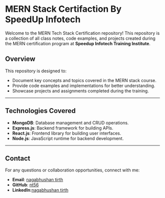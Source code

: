 # MERN Stack Certifaction By SpeedUp Infotech 

Welcome to the MERN Tech Stack Certification repository! This repository is a collection of all class notes, code examples, and projects created during the MERN certification program at **Speedup Infotech Training Institute**.

## Overview

This repository is designed to:

- Document key concepts and topics covered in the MERN stack course.
- Provide code examples and implementations for better understanding.
- Showcase projects and assignments completed during the training.

---

## Technologies Covered

- **MongoDB**: Database management and CRUD operations.
- **Express.js**: Backend framework for building APIs.
- **React.js**: Frontend library for building user interfaces.
- **Node.js**: JavaScript runtime for backend development.

---

## Contact

For any questions or collaboration opportunities, connect with me:

- **Email**: [nagabhushan tirth](tirthnagbhushan56@gmail.com)
- **GitHub**: [nt56](https://github.com/nt56/)
- **LinkedIn**:[nagabhushan tirth](https://www.linkedin.com/in/nagbhushan-tirth-887865229/)
